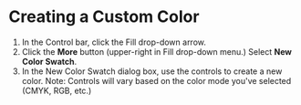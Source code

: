 # Creating a Custom Color

1. In the Control bar, click the Fill drop-down arrow.
2. Click the **More** button \(upper-right in Fill drop-down menu.\) Select **New Color Swatch**.
3. In the New Color Swatch dialog box, use the controls to create a new color. Note: Controls will vary based on the color mode you've selected \(CMYK, RGB, etc.\) 

